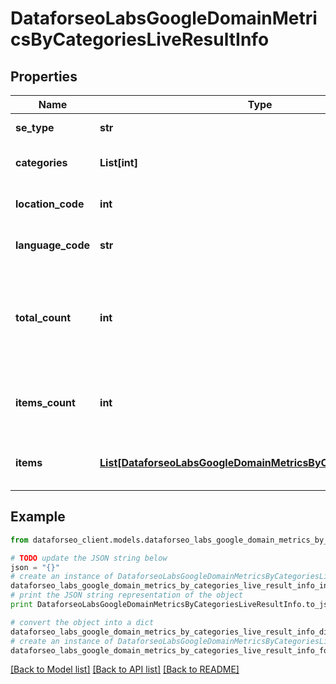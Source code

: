 # DataforseoLabsGoogleDomainMetricsByCategoriesLiveResultInfo


## Properties

Name | Type | Description | Notes
------------ | ------------- | ------------- | -------------
**se_type** | **str** | search engine type | [optional] 
**categories** | **List[int]** | categories in a POST array | [optional] 
**location_code** | **int** | location code in a POST array | [optional] 
**language_code** | **str** | language code in a POST array | [optional] 
**total_count** | **int** | total amount of results in our database relevant to your request | [optional] 
**items_count** | **int** | the number of results returned in the items array | [optional] 
**items** | [**List[DataforseoLabsGoogleDomainMetricsByCategoriesLiveItem]**](DataforseoLabsGoogleDomainMetricsByCategoriesLiveItem.md) | contains historical ranking and traffic data | [optional] 

## Example

```python
from dataforseo_client.models.dataforseo_labs_google_domain_metrics_by_categories_live_result_info import DataforseoLabsGoogleDomainMetricsByCategoriesLiveResultInfo

# TODO update the JSON string below
json = "{}"
# create an instance of DataforseoLabsGoogleDomainMetricsByCategoriesLiveResultInfo from a JSON string
dataforseo_labs_google_domain_metrics_by_categories_live_result_info_instance = DataforseoLabsGoogleDomainMetricsByCategoriesLiveResultInfo.from_json(json)
# print the JSON string representation of the object
print DataforseoLabsGoogleDomainMetricsByCategoriesLiveResultInfo.to_json()

# convert the object into a dict
dataforseo_labs_google_domain_metrics_by_categories_live_result_info_dict = dataforseo_labs_google_domain_metrics_by_categories_live_result_info_instance.to_dict()
# create an instance of DataforseoLabsGoogleDomainMetricsByCategoriesLiveResultInfo from a dict
dataforseo_labs_google_domain_metrics_by_categories_live_result_info_form_dict = dataforseo_labs_google_domain_metrics_by_categories_live_result_info.from_dict(dataforseo_labs_google_domain_metrics_by_categories_live_result_info_dict)
```
[[Back to Model list]](../README.md#documentation-for-models) [[Back to API list]](../README.md#documentation-for-api-endpoints) [[Back to README]](../README.md)


